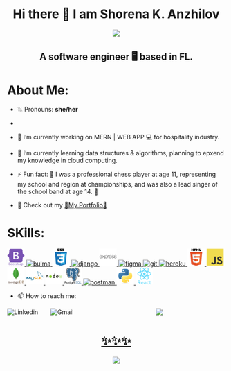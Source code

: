 <h1 align="center">  Hi there 👋  I am Shorena K. Anzhilov </h1>
 <div align="center">
<img src="https://media.giphy.com/media/VTtANKl0beDFQRLDTh/giphy.gif" width="200"/>
  </div>
<h2 align="center"> A software engineer 🖥 based in FL. </h2>

<h1 align="left">About Me:</h1>

- 💥 Pronouns: **she/her**
- 
- 🔭 I’m currently working on MERN | WEB APP 💻 for hospitality industry. 

- 🌱 I’m currently learning data structures & algorithms, planning to epxend my knowledge in cloud computing.  

- ⚡ Fun fact: 💫 I was a professional chess player at age 11, representing my school and region at championships, and was also a lead singer of the school band at age 14. 🌟  

- 📁 Check out my [🫲My Portfolio🫱](https://portfolio-shorenakanzhilov.netlify.app)

<h1 align="left">SKills:</h1>
<p align="left"> <a href="https://getbootstrap.com" target="_blank" rel="noreferrer"> <img src="https://raw.githubusercontent.com/devicons/devicon/master/icons/bootstrap/bootstrap-plain-wordmark.svg" alt="bootstrap" width="40" height="40"/> </a> <a href="https://bulma.io/" target="_blank" rel="noreferrer"> <img src="https://raw.githubusercontent.com/gilbarbara/logos/804dc257b59e144eaca5bc6ffd16949752c6f789/logos/bulma.svg" alt="bulma" width="40" height="40"/> </a> <a href="https://www.w3schools.com/css/" target="_blank" rel="noreferrer"> <img src="https://raw.githubusercontent.com/devicons/devicon/master/icons/css3/css3-original-wordmark.svg" alt="css3" width="40" height="40"/> </a> <a href="https://www.djangoproject.com/" target="_blank" rel="noreferrer"> <img src="https://cdn.worldvectorlogo.com/logos/django.svg" alt="django" width="40" height="40"/> </a> <a href="https://expressjs.com" target="_blank" rel="noreferrer"> <img src="https://raw.githubusercontent.com/devicons/devicon/master/icons/express/express-original-wordmark.svg" alt="express" width="40" height="40"/> </a> <a href="https://www.figma.com/" target="_blank" rel="noreferrer"> <img src="https://www.vectorlogo.zone/logos/figma/figma-icon.svg" alt="figma" width="40" height="40"/> </a> <a href="https://git-scm.com/" target="_blank" rel="noreferrer"> <img src="https://www.vectorlogo.zone/logos/git-scm/git-scm-icon.svg" alt="git" width="40" height="40"/> </a> <a href="https://heroku.com" target="_blank" rel="noreferrer"> <img src="https://www.vectorlogo.zone/logos/heroku/heroku-icon.svg" alt="heroku" width="40" height="40"/> </a> <a href="https://www.w3.org/html/" target="_blank" rel="noreferrer"> <img src="https://raw.githubusercontent.com/devicons/devicon/master/icons/html5/html5-original-wordmark.svg" alt="html5" width="40" height="40"/> </a> <a href="https://developer.mozilla.org/en-US/docs/Web/JavaScript" target="_blank" rel="noreferrer"> <img src="https://raw.githubusercontent.com/devicons/devicon/master/icons/javascript/javascript-original.svg" alt="javascript" width="40" height="40"/> </a> <a href="https://www.mathworks.com/" target="_blank" rel="noreferrer"><img src="https://raw.githubusercontent.com/devicons/devicon/master/icons/mongodb/mongodb-original-wordmark.svg" alt="mongodb" width="40" height="40"/> </a> <a href="https://www.mysql.com/" target="_blank" rel="noreferrer"> <img src="https://raw.githubusercontent.com/devicons/devicon/master/icons/mysql/mysql-original-wordmark.svg" alt="mysql" width="40" height="40"/> </a> <a href="https://nodejs.org" target="_blank" rel="noreferrer"> <img src="https://raw.githubusercontent.com/devicons/devicon/master/icons/nodejs/nodejs-original-wordmark.svg" alt="nodejs" width="40" height="40"/> </a> <a href="https://www.postgresql.org" target="_blank" rel="noreferrer"> <img src="https://raw.githubusercontent.com/devicons/devicon/master/icons/postgresql/postgresql-original-wordmark.svg" alt="postgresql" width="40" height="40"/> </a> <a href="https://postman.com" target="_blank" rel="noreferrer"> <img src="https://www.vectorlogo.zone/logos/getpostman/getpostman-icon.svg" alt="postman" width="40" height="40"/> </a> <a href="https://www.python.org" target="_blank" rel="noreferrer"> <img src="https://raw.githubusercontent.com/devicons/devicon/master/icons/python/python-original.svg" alt="python" width="40" height="40"/> </a> <a href="https://reactjs.org/" target="_blank" rel="noreferrer"> <img src="https://raw.githubusercontent.com/devicons/devicon/master/icons/react/react-original-wordmark.svg" alt="react" width="40" height="40"/> </a> </p>



- 📫 How to reach me: 

<a href="https://www.linkedin.com/in/shorenaanzhilov/">
  <img align="left" alt="Linkedin" width="100" height="30" src="https://img.shields.io/badge/linkedin-%230077B5.svg?style=for-the-badge&logo=linkedin&logoColor=white" />
 
<a href="mailto:shorenaanzhilov@gmail.com">
 
  <img align="left" alt="Gmail" width="100" height="30" src="https://img.shields.io/badge/Gmail-D14836?style=for-the-badge&logo=gmail&logoColor=white" />

<!--  <a href="SK111#8273">
 
  <img align="left" alt="Discord" width="100" height="30" src="https://img.shields.io/badge/Discord-%237289DA.svg?style=for-the-badge&logo=discord&logoColor=white" /> -->

  
<div id="header" align="center">
  <img src="https://media.giphy.com/media/L1R1tvI9svkIWwpVYr/giphy.gif" width="200"/>
</div>
 
<h1 align="center">✨✨✨</h1>
 
<p align="center" >  
  <a href="https://github.com/anuraghazra/github-readme-stats"> 
   
<img src="https://github-readme-stats.vercel.app/api?username=ShorenaK&&show_icons=true&theme=omni"/>
  </a>
  </p>
